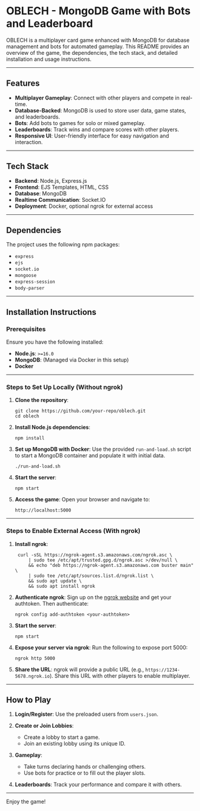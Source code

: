 # OBLECH - MongoDB Game with Bots and Leaderboard

OBLECH is a multiplayer card game enhanced with MongoDB for database management and bots for automated gameplay. This README provides an overview of the game, the dependencies, the tech stack, and detailed installation and usage instructions.

---

## Features

- **Multiplayer Gameplay**: Connect with other players and compete in real-time.
- **Database-Backed**: MongoDB is used to store user data, game states, and leaderboards.
- **Bots**: Add bots to games for solo or mixed gameplay.
- **Leaderboards**: Track wins and compare scores with other players.
- **Responsive UI**: User-friendly interface for easy navigation and interaction.

---

## Tech Stack

- **Backend**: Node.js, Express.js
- **Frontend**: EJS Templates, HTML, CSS
- **Database**: MongoDB
- **Realtime Communication**: Socket.IO
- **Deployment**: Docker, optional ngrok for external access

---

## Dependencies

The project uses the following npm packages:
- `express`
- `ejs`
- `socket.io`
- `mongoose`
- `express-session`
- `body-parser`

---

## Installation Instructions

### Prerequisites

Ensure you have the following installed:
- **Node.js**: `>=16.0`
- **MongoDB**: (Managed via Docker in this setup)
- **Docker**

---

### Steps to Set Up Locally (Without ngrok)

1. **Clone the repository**:
   ```
   git clone https://github.com/your-repo/oblech.git
   cd oblech
   ```

2. **Install Node.js dependencies**:
   ```
   npm install
   ```

3. **Set up MongoDB with Docker**:
   Use the provided `run-and-load.sh` script to start a MongoDB container and populate it with initial data.
   ```
   ./run-and-load.sh
   ```

4. **Start the server**:
   ```
   npm start
   ```

5. **Access the game**:
   Open your browser and navigate to:
   ```
   http://localhost:5000
   ```

---

### Steps to Enable External Access (With ngrok)

1. **Install ngrok**:
   ```
    curl -sSL https://ngrok-agent.s3.amazonaws.com/ngrok.asc \
        | sudo tee /etc/apt/trusted.gpg.d/ngrok.asc >/dev/null \
        && echo "deb https://ngrok-agent.s3.amazonaws.com buster main" \
        | sudo tee /etc/apt/sources.list.d/ngrok.list \
        && sudo apt update \
        && sudo apt install ngrok
   ```

2. **Authenticate ngrok**:
   Sign up on the [ngrok website](https://ngrok.com) and get your authtoken. Then authenticate:
   ```
   ngrok config add-authtoken <your-authtoken>
   ```

3. **Start the server**:
   ```
   npm start
   ```

4. **Expose your server via ngrok**:
   Run the following to expose port 5000:
   ```
   ngrok http 5000
   ```

5. **Share the URL**:
   ngrok will provide a public URL (e.g., `https://1234-5678.ngrok.io`). Share this URL with other players to enable multiplayer.

---

## How to Play

1. **Login/Register**:
   Use the preloaded users from `users.json`.

2. **Create or Join Lobbies**:
   - Create a lobby to start a game.
   - Join an existing lobby using its unique ID.

3. **Gameplay**:
   - Take turns declaring hands or challenging others.
   - Use bots for practice or to fill out the player slots.

4. **Leaderboards**:
   Track your performance and compare it with others.

---

Enjoy the game!
